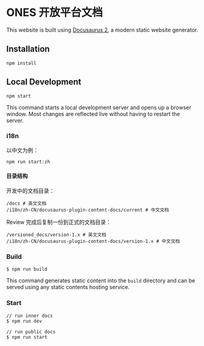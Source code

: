 # ONES 开放平台文档

This website is built using [Docusaurus 2](https://docusaurus.io/), a modern static website generator.

## Installation

```
npm install
```

## Local Development

```
npm start
```

This command starts a local development server and opens up a browser window. Most changes are reflected live without having to restart the server.

### i18n

以中文为例：

```
npm run start:zh
```

#### 目录结构

开发中的文档目录：

```
/docs # 英文文档
/i18n/zh-CN/docusaurus-plugin-content-docs/current # 中文文档
```

Review 完成后复制一份到正式的文档目录：

```
/versioned_docs/version-1.x # 英文文档
/i18n/zh-CN/docusaurus-plugin-content-docs/version-1.x # 中文文档
```

### Build

```
$ npm run build
```

This command generates static content into the `build` directory and can be served using any static contents hosting service.

### Start

```
// run inner docs
$ npm run dev

// run public docs
$ npm run start
```
